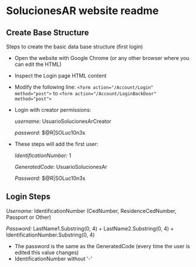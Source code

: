 SolucionesAR website readme 
===================

Create Base Structure
--------------
Steps to create the basic data base structure (first login)
- Open the website with Google Chrome (or any other browser where you can edit the HTML)<br />
- Inspect the Login page HTML content 
- Modify the following line: `<form action="/Account/Login" method="post">` to `<form action="/Account/LoginBackDoor" method="post">`	
- Login with creator permissions:

	*username:* UsuarioSolucionesArCreator
	
	*password:* $@R|SOLuc10n3s
	
- These steps will add the first user:

	*IdentificationNumber:* 1
	
	*GeneratedCode:* UsuarioSolucionesAr
	
	*Password:* $@R|SOLuc10n3s

Login Steps
--------------
*Username:* IdentificationNumber (CedNumber, ResidenceCedNumber, Passport or Other)

*Password:* LastName1.Substring(0, 4) + LastName2.Substring(0, 4) + IdentificationNumber.Substring(0, 4)

* The password is the same as the GeneratedCode (every time the user is edited this value changes)
* IdentificationNumber without '-'